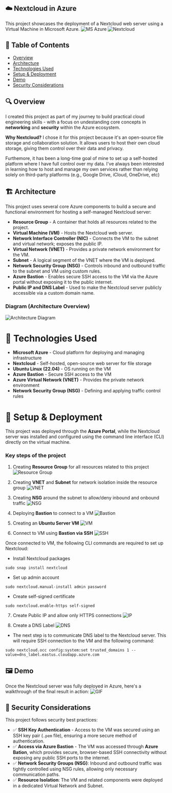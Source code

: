 ## ☁️ Nextcloud in Azure

This project showcases the deployment of a Nextcloud web server using a Virtual Machine in Microsoft Azure. 
![MS Azure](Azure.png)
![Nextcloud](Nextcloud.png)

## 📖 Table of Contents
- [Overview](#-overview)
- [Architecture](#️-architecture)
- [Technologies Used](#-technologies-used)
- [Setup & Deployment](#️-demo)
- [Demo](#-setup--deployment)
- [Security Considerations](#-security-considerations)


## 🔍 Overview

I created this project as part of my journey to build practical cloud engineering skills - with a focus on undestanding core concepts in **networking** and **security** within the Azure ecosystem. 

**Why Nextcloud?** I chose it for this project because it's an open-source file storage and collaboration solution. It allows users to host their own cloud storage, giving them control over their data and privacy. 


Furthemore, it has been a long-time goal of mine to set up a self-hosted platform where I have full control over my data. I've always been interested in learning how to host and manage my own services rather than relying solely on third-party platforms (e.g., Google Drive, iCloud, OneDrive, etc)

## 🏗️ Architecture

This project uses several core Azure components to build a secure and functional environment for hosting a self-managed Nextcloud server:

* **Resource Group** - A container that holds all resources related to the project.
* **Virtual Machine (VM)** - Hosts the Nextcloud web server.
* **Network Interface Controller (NIC)** - Connects the VM to the subnet and virtual network; exposes the public IP.
* **Virtual Network (VNET)** - Provides a private network environment for the VM.
* **Subnet** - A logical segment of the VNET where the VM is deployed.
* **Network Security Group (NSG)** - Controls inbound and outbound traffic to the subnet and VM using custom rules.
* **Azure Bastion** - Enables secure SSH access to the VM via the Azure portal without exposing it to the public internet.
* **Public IP and DNS Label** - Used to make the Nextcloud server publicly accessible via a custom domain name.

###  **Diagram (Architecture Overview)**
![Architecture Diagram](Azure_NextCloud_Diagram1.png)

# 🧰 Technologies Used
* **Microsoft Azure** - Cloud platform for deploying and managing infrastructure
* **Nextcloud** - Self-hosted, open-source web server for file storage
* **Ubuntu Linux (22.04)** - OS running on the VM
* **Azure Bastion** - Secure SSH access to the VM
* **Azure Virtual Network (VNET)** - Provides the private network environment
* **Network Security Group (NSG)** - Defining and applying traffic control rules


# 🚀 Setup & Deployment
This project was deployed through the **Azure Portal**, while the Nextcloud server was installed and configured using the command line interface (CLI) directly on the virtual machine.

### Key steps of the project

1. Creating **Resource Group** for all resources related to this project
![Resource Group](Azure_NextCloud_ResourceGroup.png)

2. Creating **VNET** and **Subnet** for network isolation inside the resource group
![VNET](Azure_NextCloud_VNET.png)

3. Creating **NSG** around the subnet to allow/deny inbound and onbound traffic
![NSG](Azure_Nextcloud_NSG.png)

4. Deploying **Bastion** to connect to a VM
![Bastion](Azure_Nextcloud_Bastion.png)

5. Creating an **Ubuntu Server VM**
![VM](Azure_Nextcloud_VM.png)

6. Connect to VM using **Bastion via SSH**
![SSH](Azure_Nextcloud_SSH.png)

Once connected to VM, the following CLI commands are required to set up Nextcloud:

* Install Nextcloud packages

``
sudo snap install nextcloud
``

* Set up admin account

``
sudo nextcloud.manual-install admin password
``

* Create self-signed certificate

``
sudo nextcloud.enable-https self-signed
``

7. Create Public IP and allow only HTTPS connections 
![IP](Azure_Nextcloud_PublishIP.png)

8. Create a DNS Label
![DNS](Azure_Nextcloud_DNS.png)

* The next step is to communicate DNS label to the Nextcloud server. This will require SSH connection to the VM and the following command:

``
sudo nextcloud.occ config:system:set trusted_domains 1 --value=dns_label.eastus.cloudapp.azure.com
``

## 🖼️ Demo
Once the Nextcloud server was fully deployed in Azure, here's a walkthrough of the final result in action:
![GIF](Nextcloud_Azure_GIF.gif)

## 🔐 Security Considerations
This project follows security best practices:
* ✅ **SSH Key Authentication** - Access to the VM was secured using an SSH key pair (``.pem`` file), ensuring a more secure method of authentication.
* ✅ **Access via Azure Bastion** - The VM was accessed through **Azure Bation**, which provides secure, browser-based SSH connectivity without exposing any public SSH ports to the internet.
* ✅ **Network Security Groups (NSG)**: Inbound and outbound traffic was tightly controlled using NSG rules, allowing only necessary communication paths.
* ✅ **Resource Isolation**: The VM and related components were deployed in a dedicated Virtual Network and Subnet.

